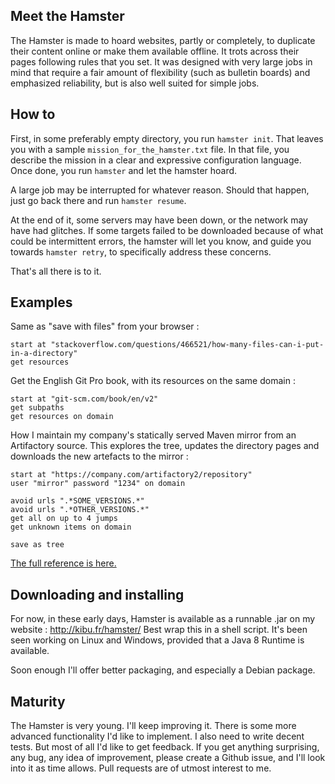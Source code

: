 ## Meet the Hamster

The Hamster is made to hoard websites, partly or completely, to duplicate their content online or make them available offline. It trots across their pages following rules that you set. It was designed with very large jobs in mind that require a fair amount of flexibility (such as bulletin boards) and emphasized reliability, but is also well suited for simple jobs.


## How to

First, in some preferably empty directory, you run `hamster init`. That leaves you with a sample `mission_for_the_hamster.txt` file. In that file, you describe the mission in a clear and expressive configuration language. Once done, you run `hamster` and let the hamster hoard.

A large job may be interrupted for whatever reason. Should that happen, just go back there and run `hamster resume`.

At the end of it, some servers may have been down, or the network may have had glitches. If some targets failed to be downloaded because of what could be intermittent errors, the hamster will let you know, and guide you towards `hamster retry`, to specifically address these concerns.

That's all there is to it.


## Examples

Same as "save with files" from your browser :

    start at "stackoverflow.com/questions/466521/how-many-files-can-i-put-in-a-directory"
    get resources


Get the English Git Pro book, with its resources on the same domain :

    start at "git-scm.com/book/en/v2"
    get subpaths
    get resources on domain


How I maintain my company's statically served Maven mirror from an Artifactory source. This explores the tree, updates the directory pages and downloads the new artefacts to the mirror :

    start at "https://company.com/artifactory2/repository"
    user "mirror" password "1234" on domain

    avoid urls ".*SOME_VERSIONS.*"
    avoid urls ".*OTHER_VERSIONS.*"
    get all on up to 4 jumps
    get unknown items on domain

    save as tree

[The full reference is here.](https://github.com/mdolidon/hamster/tree/master/configuration.md)


## Downloading and installing

For now, in these early days, Hamster is available as a runnable .jar on my website : http://kibu.fr/hamster/
Best wrap this in a shell script. It's been seen working on Linux and Windows, provided that a Java 8 Runtime is available.

Soon enough I'll offer better packaging, and especially a Debian package.


## Maturity

The Hamster is very young. I'll keep improving it. There is some more advanced functionality I'd like to implement. I also need to write decent tests. 
But most of all I'd like to get feedback. If you get anything surprising, any bug, any idea of improvement, please create a Github issue, and I'll look into it as time allows. Pull requests are of utmost interest to me.
